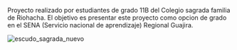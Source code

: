 Proyecto realizado por estudiantes de grado 11B del Colegio sagrada familia de Riohacha. El objetivo es presentar este proyecto como opcion de grado en el SENA (Servicio nacional de aprendizaje) Regional Guajira.

![escudo_sagrada_nuevo](https://github.com/user-attachments/assets/146fe127-d16b-4dba-bca8-54b59da7a590)

